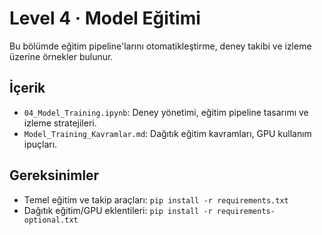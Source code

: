 # Level 4 · Model Eğitimi

Bu bölümde eğitim pipeline'larını otomatikleştirme, deney takibi ve izleme üzerine örnekler bulunur.

## İçerik
- `04_Model_Training.ipynb`: Deney yönetimi, eğitim pipeline tasarımı ve izleme stratejileri.
- `Model_Training_Kavramlar.md`: Dağıtık eğitim kavramları, GPU kullanım ipuçları.

## Gereksinimler
- Temel eğitim ve takip araçları: `pip install -r requirements.txt`
- Dağıtık eğitim/GPU eklentileri: `pip install -r requirements-optional.txt`
